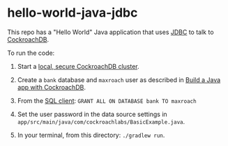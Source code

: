 # hello-world-java-jdbc

This repo has a "Hello World" Java application that uses [JDBC](https://jdbc.postgresql.org) to talk to [CockroachDB](https://www.cockroachlabs.com/docs/stable/).

To run the code:

1. Start a [local, secure CockroachDB cluster](https://www.cockroachlabs.com/docs/stable/start-a-local-cluster.html).

2. Create a `bank` database and `maxroach` user as described in [Build a Java app with CockroachDB](https://www.cockroachlabs.com/docs/stable/build-a-java-app-with-cockroachdb.html#secure).

3. From the [SQL client](https://www.cockroachlabs.com/docs/stable/cockroach-sql.html): `GRANT ALL ON DATABASE bank TO maxroach`

4. Set the user password in the data source settings in `app/src/main/java/com/cockroachlabs/BasicExample.java`.

5. In your terminal, from this directory: `./gradlew run`.
